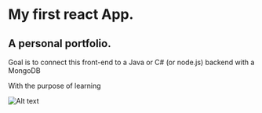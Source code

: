 # My first react App.

## A personal portfolio.

Goal is to connect this front-end to a Java or C# (or node.js) backend with a MongoDB

With the purpose of learning

 ![Alt text](/resources/printscreen.jpg?raw=true "apppic")
